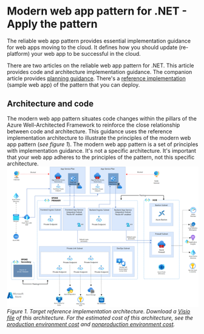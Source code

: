 # Modern web app pattern for .NET - Apply the pattern
The reliable web app pattern provides essential implementation guidance for web apps moving to the cloud. It defines how you should update (re-platform) your web app to be successful in the cloud.

There are two articles on the reliable web app pattern for .NET. This article provides code and architecture implementation guidance. The companion article provides [planning guidance](./plan-the-implementation.md). There's a [reference implementation](https://aka.ms/eap/mwa/dotnet) (sample web app) of the pattern that you can deploy.

## Architecture and code

The modern web app pattern situates code changes within the pillars of the Azure Well-Architected Framework to reinforce the close relationship between code and architecture. This guidance uses the reference implementation architecture to illustrate the principles of the modern web app pattern (*see figure 1*). The modern web app pattern is a set of principles with implementation guidance. It's not a specific architecture. It's important that your web app adheres to the principles of the pattern, not this specific architecture.
![Diagram showing the architecture of the reference implementation.](../docs/images/relecloud-solution-diagram.png)
*Figure 1. Target reference implementation architecture. Download a [Visio file](https://arch-center.azureedge.net/reliable-web-app-dotnet.vsdx) of this architecture. For the estimated cost of this architecture, see the [production environment cost](https://azure.com/e/26f1165c5e9344a4bf814cfe6c85ed8d) and [nonproduction environment cost](https://azure.com/e/8a574d4811a74928b55956838db71093).*
